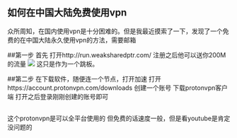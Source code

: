 ## 如何在中国大陆免费使用vpn
众所周知，在国内使用vpn是十分困难的。但是我最近摸索了一下，发现了一个免费的在中国大陆永久使用vpn的方法，需要邮箱

##第一步
首先 打开http://run.weaksharedptr.com/
注册之后他可以送你200M的流量
![](https://webdownload.duangspeed.com/misc/img/641fdd5a57856801bd7a8ff4.png)
这只是作为一个跳板。


##第二步
在下载软件，随便连一个节点，打开加速
打开https://account.protonvpn.com/downloads
创建一个账号
下载protonvpn客户端
打开之后登录刚刚创建的账号即可


##
这个protonvpn是可以全平台使用的
但免费的话速度一般，但是看youtube是肯定没问题的
